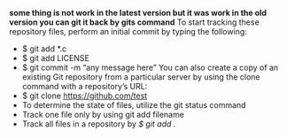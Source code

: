 **some thing is not work in the latest version but it was work in the old version  you can git it back by gits command**
To start tracking these repository files, perform an initial commit by typing the following:
* $ git add *.c
* $ git add LICENSE
* $ git commit -m “any message here”
You can also create a copy of an existing Git repository from a particular server by using the clone command with a repository’s URL:
* $ git clone https://github.com/test
* To determine the state of files, utilize the git status command
* Track one file only by using git add filename
* Track all files in a repository by *$ git add .*

